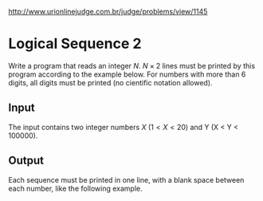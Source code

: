 http://www.urionlinejudge.com.br/judge/problems/view/1145

# Logical Sequence 2

Write a program that reads an integer $N$. $N \times 2$ lines must be printed
by this program according to the example below. For numbers with more than 6
digits, all digits must be printed (no cientific notation allowed).

## Input

The input contains two integer numbers $X$ ($1 < X < 20$) and Y (X < Y < 100000).

## Output

Each sequence must be printed in one line, with a blank space between each number,
like the following example.
